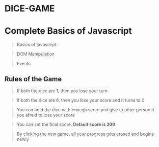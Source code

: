 # DICE-GAME

# Complete Basics of Javascript

> Basics of javascript

> DOM Manipulation

> Events


## Rules of the Game


> If both the dice are 1, then you lose your turn

> if both the dice are 6, then you lose your score and it turns to 0

> You can hold the dice with enough score and give to other person if you afraid to lose your score

> You can set the final score. **Default score is 200**

> By clicking the new game, all your progress gets erased and begins newly
